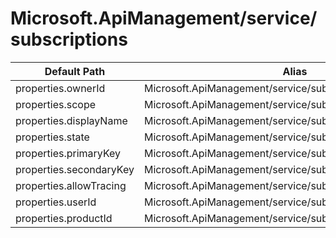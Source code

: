 # Microsoft.ApiManagement/service/subscriptions

| Default Path | Alias |
|---|---|
| properties.ownerId | Microsoft.ApiManagement/service/subscriptions/ownerId |
| properties.scope | Microsoft.ApiManagement/service/subscriptions/scope |
| properties.displayName | Microsoft.ApiManagement/service/subscriptions/displayName |
| properties.state | Microsoft.ApiManagement/service/subscriptions/state |
| properties.primaryKey | Microsoft.ApiManagement/service/subscriptions/primaryKey |
| properties.secondaryKey | Microsoft.ApiManagement/service/subscriptions/secondaryKey |
| properties.allowTracing | Microsoft.ApiManagement/service/subscriptions/allowTracing |
| properties.userId | Microsoft.ApiManagement/service/subscriptions/userId |
| properties.productId | Microsoft.ApiManagement/service/subscriptions/productId |

